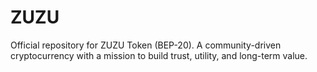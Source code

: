 # ZUZU
Official repository for ZUZU Token (BEP-20). A community-driven cryptocurrency with a mission to build trust, utility, and long-term value.
